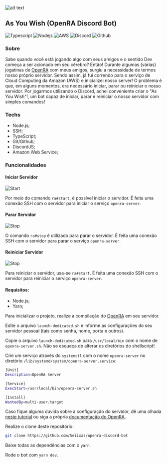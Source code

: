 ![alt text](https://www.openra.net/images/social.jpg?t=2022-02-04-09-33)

## As You Wish (OpenRA Discord Bot)
![Typescript](https://img.shields.io/badge/TypeScript-007ACC?style=for-the-badge&logo=typescript&logoColor=white) ![Nodejs](https://img.shields.io/badge/Node.js-43853D?style=for-the-badge&logo=node.js&logoColor=white) ![AWS](https://img.shields.io/badge/Amazon_AWS-232F3E?style=for-the-badge&logo=amazon-aws&logoColor=white) ![Discord](https://img.shields.io/badge/Discord-7289DA?style=for-the-badge&logo=discord&logoColor=white) ![Github](https://img.shields.io/badge/GitHub-100000?style=for-the-badge&logo=github&logoColor=white
)

### Sobre

Sabe quando você está jogando algo com seus amigos e o sentido Dev começa a ser acionado em seu cérebro? Então! Durante algumas (várias) jogatinas de [OpenRA](https://www.openra.net/) com meus amigos, surgiu a necessidade de termos nosso próprio servidor. Sendo assim, já fui correndo para o serviço de Cloud Computing da Amazon (AWS) e inicializei nosso server! O problema é que, em alguns momentos, era necessário iniciar, parar ou reiniciar o nosso servidor. Por jogarmos utilizando o Discord, achei conveniente criar o "As You Wish"!, um bot capaz de iniciar, parar e reiniciar o nosso servidor com simples comandos!

### Techs
- Node.js;
- SSH;
- TypeScript;
- Git/Github;
- DiscordJS;
- Amazon Web Service;

### Funcionalidades

#### Iniciar Servidor
![Start](https://github.com/Seiixas/openra-discord-bot/blob/main/images/ra%23start.png?raw=true)

Por meio do comando `ra#start`, é possível iniciar o servidor. É feita uma conexão SSH com o servidor para iniciar o serviço `openra-server`.

#### Parar Servidor
![Stop](https://github.com/Seiixas/openra-discord-bot/blob/main/images/ra%23stop.png?raw=true)

O comando `ra#stop` é utilizado para parar o servidor. É feita uma conexão SSH com o servidor para parar o serviço `openra-server`.

#### Reiniciar Servidor
![Stop](https://github.com/Seiixas/openra-discord-bot/blob/main/images/ra%23restart.png?raw=true)

Para reiniciar o servidor, usa-se `ra#start`. É feita uma conexão SSH com o servidor para reiniciar o serviço `openra-server`.

#### Requisitos:
- Node.js;
- Yarn;

Para inicializar o projeto, realize a compilação do [OpenRA](https://github.com/OpenRA/OpenRA) em seu servidor.

Edite o arquivo `launch-dedicated.sh` e informe as configurações do seu servidor pessoal (tais como senha, nome, porta e outros).

Copie o arquivo `launch-dedicated.sh` para `/usr/local/bin` com o nome de `openra-server.sh`. Não se esqueça de alterar os diretórios do shellscript!

Crie um serviço através do `systemctl` com o nome `openra-server` no diretório `/lib/systemd/system/openra-server.service`:
```sh
[Unit]
Description=OpenRA Server

[Service]
ExecStart=/usr/local/bin/openra-server.sh

[Install]
WantedBy=multi-user.target
```

Caso fique alguma dúvida sobre a configuração do servidor, dê uma olhada [neste tutorial](https://www.youtube.com/watch?v=cdYW1PSJWc4) ou siga a própria [documentação do OpenRA](https://github.com/OpenRA/OpenRA/blob/bleed/README.md).

Realize o clone deste repositório:
```sh
git clone https://github.com/Seiixas/openra-discord-bot
```

Baixe todas as dependências com o `yarn`.

Rode o bot com `yarn dev`.
